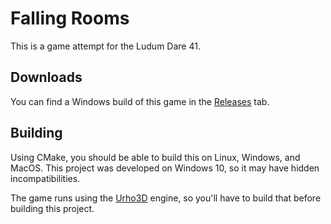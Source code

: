 Falling Rooms
=============

This is a game attempt for the Ludum Dare 41.

Downloads
---------

You can find a Windows build of this game in the [Releases](https://github.com/leyarotheconquerer/FallingRooms/releases) tab.

Building
--------

Using CMake, you should be able to build this on Linux, Windows, and MacOS.
This project was developed on Windows 10, so it may have hidden incompatibilities.

The game runs using the [Urho3D](http://urho3d.github.io/) engine, so you'll have
to build that before building this project.
